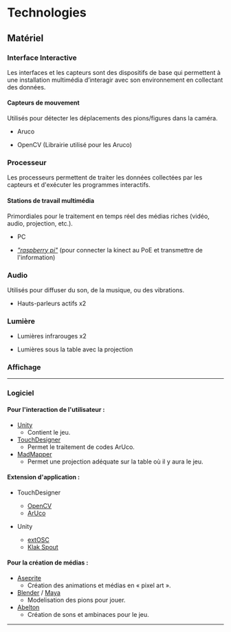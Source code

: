 # Technologies 

## Matériel

### Interface Interactive

Les interfaces et les capteurs sont des dispositifs de base qui permettent à une installation multimédia d’interagir avec son environnement en collectant des données.

#### Capteurs de mouvement

Utilisés pour détecter les déplacements des pions/figures dans la caméra.

* Aruco

* OpenCV (Librairie utilisé pour les Aruco)

### Processeur

Les processeurs permettent de traiter les données collectées par les capteurs et d'exécuter les programmes interactifs.

#### Stations de travail multimédia
Primordiales pour le traitement en temps réel des médias riches (vidéo, audio, projection, etc.).

* PC

* [*"raspberry pi"*](https://www.raspberrypi.com) (pour connecter la kinect au PoE et transmettre de l'information)

### Audio

Utilisés pour diffuser du son, de la musique, ou des vibrations.

* Hauts-parleurs actifs x2

### Lumière

* Lumières infrarouges x2

* Lumières sous la table avec la projection

### Affichage

---

### Logiciel

#### Pour l'interaction de l'utilisateur :

* [Unity](https://unity.com)
  * Contient le jeu. 
* [TouchDesigner](https://derivative.ca)
  * Permet le traitement de codes ArUco.
* [MadMapper](https://madmapper.com/madmapper/software)
  * Permet une projection adéquate sur la table où il y aura le jeu.

#### Extension d'application :

* TouchDesigner
  * [OpenCV](https://docs.opencv.org/)
  * [ArUco](https://docs.opencv.org/4.x/d5/dae/tutorial_aruco_detection.html)

* Unity
  * [extOSC](https://github.com/Iam1337/extOSC)
  * [Klak Spout](https://github.com/keijiro/KlakSpout)

#### Pour la création de médias :

* [Aseprite](https://www.aseprite.org)
  * Création des animations et médias en « pixel art ».
* [Blender](https://www.blender.org) / [Maya](https://www.autodesk.com/ca-fr/products/maya/overview)
  * Modelisation des pions pour jouer.
* [Abelton](https://www.ableton.com/en/)
  * Création de sons et ambinaces pour le jeu.
 
---

<!--
## Références

* [Technologies](https://tim-montmorency.com/582523-gestion/#/contenus/2_scenarisation/40_technologie/)
-->
